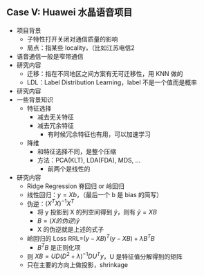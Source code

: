 ## Case V: Huawei 水晶语音项目
- 项目背景
	- 子特性打开关闭对通信质量的影响
	- 局点：指某些 locality，（比如江苏电信2
- 语音通信一般是窄带通信
- 研究内容
	- 迁移：指在不同地区之间方案有无可迁移性，用 KNN 做的
	- LDL：Label Distribution Learning，label 不是一个值而是概率
- 研究内容
- 一些背景知识
	- 特征选择
		- 减去无关特征
		- 减去冗余特征
			- 有时候冗余特征也有用，可以加速学习
	- 降维
		- 和特征选择不同，是整个压缩
		- 方法：PCA(KLT), LDA(FDA), MDS, ...
			- 前两个是线性的
- 研究内容
	- Ridge Regression 脊回归 or 岭回归
	- 线性回归：$y=Xb$，（最后一个 b 是 bias 的简写）
	- 伪逆：$(X^TX)^{-1}X^T$
		- 将 y 投影到 X 的列空间得到 $\hat y$，则有 $\hat y=XB$
		- $B=(X的伪逆)\hat y$
		- X 的伪逆就是上述的式子
	- 岭回归的 Loss RRL=$(y-XB)^T(y-XB)+\lambda B^TB$
		- $B^TB$ 是正则化项
	- 则 $XB=UD(D^2+\lambda)^{-1}DU^Ty$，U 是特征值分解得到的矩阵
	- 只在主要的方向上做投影，shrinkage